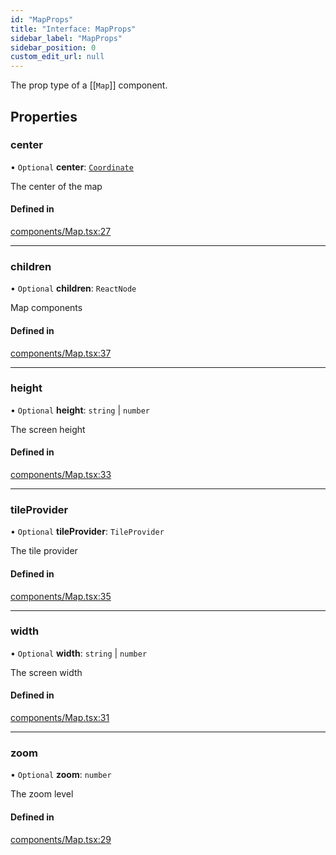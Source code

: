 ```yaml
---
id: "MapProps"
title: "Interface: MapProps"
sidebar_label: "MapProps"
sidebar_position: 0
custom_edit_url: null
---
```


The prop type of a [[`Map`]] component.

## Properties

### center

• `Optional` **center**: [`Coordinate`](Coordinate.md)

The center of the map

#### Defined in

[components/Map.tsx:27](https://github.com/rob-blackbourn/jetblack-map/blob/72f04e2/src/components/Map.tsx#L27)

___

### children

• `Optional` **children**: `ReactNode`

Map components

#### Defined in

[components/Map.tsx:37](https://github.com/rob-blackbourn/jetblack-map/blob/72f04e2/src/components/Map.tsx#L37)

___

### height

• `Optional` **height**: `string` \| `number`

The screen height

#### Defined in

[components/Map.tsx:33](https://github.com/rob-blackbourn/jetblack-map/blob/72f04e2/src/components/Map.tsx#L33)

___

### tileProvider

• `Optional` **tileProvider**: `TileProvider`

The tile provider

#### Defined in

[components/Map.tsx:35](https://github.com/rob-blackbourn/jetblack-map/blob/72f04e2/src/components/Map.tsx#L35)

___

### width

• `Optional` **width**: `string` \| `number`

The screen width

#### Defined in

[components/Map.tsx:31](https://github.com/rob-blackbourn/jetblack-map/blob/72f04e2/src/components/Map.tsx#L31)

___

### zoom

• `Optional` **zoom**: `number`

The zoom level

#### Defined in

[components/Map.tsx:29](https://github.com/rob-blackbourn/jetblack-map/blob/72f04e2/src/components/Map.tsx#L29)
